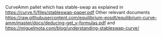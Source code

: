 CurveAmm pallet which has stable-swap as explained in https://curve.fi/files/stableswap-paper.pdf
Other relevant documents https://raw.githubusercontent.com/equilibrium-eosdt/equilibrium-curve-amm/master/docs/deducing-get_y-formulas.pdf and https://miguelmota.com/blog/understanding-stableswap-curve/
